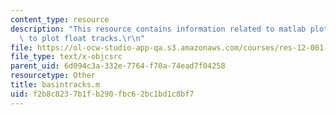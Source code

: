 ```yaml
---
content_type: resource
description: "This resource contains information related to matlab plotting program\
  \ to plot float tracks.\r\n"
file: https://ol-ocw-studio-app-qa.s3.amazonaws.com/courses/res-12-001-topics-in-fluid-dynamics-spring-2010/f2b8c8237b1fb290fbc62bc1bd1c8bf7_basintracks.m
file_type: text/x-objcsrc
parent_uid: 6d094c3a-332e-7764-f70a-74ead7f04258
resourcetype: Other
title: basintracks.m
uid: f2b8c823-7b1f-b290-fbc6-2bc1bd1c8bf7
---
```

